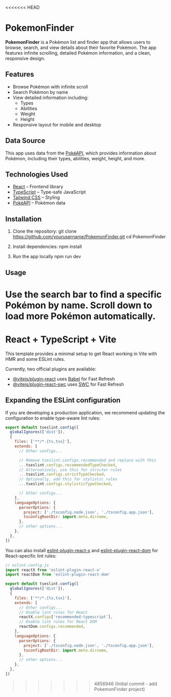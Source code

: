 <<<<<<< HEAD
# PokemonFinder
**PokemonFinder** is a Pokémon list and finder app that allows users to browse, search, and view details about their favorite Pokémon. The app features infinite scrolling, detailed Pokémon information, and a clean, responsive design.

## Features
- Browse Pokémon with infinite scroll
- Search Pokémon by name
- View detailed information including:
  - Types
  - Abilities
  - Weight
  - Height
- Responsive layout for mobile and desktop

## Data Source
This app uses data from the [PokéAPI](https://pokeapi.co/), which provides information about Pokémon, including their types, abilities, weight, height, and more.

## Technologies Used

- [React](https://reactjs.org/) – Frontend library
- [TypeScript](https://www.typescriptlang.org/) – Type-safe JavaScript
- [Tailwind CSS](https://tailwindcss.com/) – Styling
- [PokéAPI](https://pokeapi.co/) – Pokémon data

## Installation

1. Clone the repository:
git clone https://github.com/yourusername/PokemonFinder.git
cd PokemonFinder

2. Install dependencies:
npm install

3. Run the app locally
npm run dev

## Usage

Use the search bar to find a specific Pokémon by name.
Scroll down to load more Pokémon automatically.
=======
# React + TypeScript + Vite

This template provides a minimal setup to get React working in Vite with HMR and some ESLint rules.

Currently, two official plugins are available:

- [@vitejs/plugin-react](https://github.com/vitejs/vite-plugin-react/blob/main/packages/plugin-react) uses [Babel](https://babeljs.io/) for Fast Refresh
- [@vitejs/plugin-react-swc](https://github.com/vitejs/vite-plugin-react/blob/main/packages/plugin-react-swc) uses [SWC](https://swc.rs/) for Fast Refresh

## Expanding the ESLint configuration

If you are developing a production application, we recommend updating the configuration to enable type-aware lint rules:

```js
export default tseslint.config([
  globalIgnores(['dist']),
  {
    files: ['**/*.{ts,tsx}'],
    extends: [
      // Other configs...

      // Remove tseslint.configs.recommended and replace with this
      ...tseslint.configs.recommendedTypeChecked,
      // Alternatively, use this for stricter rules
      ...tseslint.configs.strictTypeChecked,
      // Optionally, add this for stylistic rules
      ...tseslint.configs.stylisticTypeChecked,

      // Other configs...
    ],
    languageOptions: {
      parserOptions: {
        project: ['./tsconfig.node.json', './tsconfig.app.json'],
        tsconfigRootDir: import.meta.dirname,
      },
      // other options...
    },
  },
])
```

You can also install [eslint-plugin-react-x](https://github.com/Rel1cx/eslint-react/tree/main/packages/plugins/eslint-plugin-react-x) and [eslint-plugin-react-dom](https://github.com/Rel1cx/eslint-react/tree/main/packages/plugins/eslint-plugin-react-dom) for React-specific lint rules:

```js
// eslint.config.js
import reactX from 'eslint-plugin-react-x'
import reactDom from 'eslint-plugin-react-dom'

export default tseslint.config([
  globalIgnores(['dist']),
  {
    files: ['**/*.{ts,tsx}'],
    extends: [
      // Other configs...
      // Enable lint rules for React
      reactX.configs['recommended-typescript'],
      // Enable lint rules for React DOM
      reactDom.configs.recommended,
    ],
    languageOptions: {
      parserOptions: {
        project: ['./tsconfig.node.json', './tsconfig.app.json'],
        tsconfigRootDir: import.meta.dirname,
      },
      // other options...
    },
  },
])
```
>>>>>>> 4856946 (Initial commit - add PokemonFinder project)
